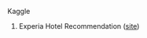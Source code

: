 Kaggle

1. Experia Hotel Recommendation ([site](https://www.kaggle.com/c/expedia-hotel-recommendations))

